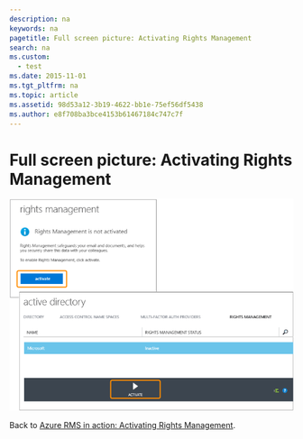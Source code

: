 ```yaml
---
description: na
keywords: na
pagetitle: Full screen picture: Activating Rights Management
search: na
ms.custom: 
  - test
ms.date: 2015-11-01
ms.tgt_pltfrm: na
ms.topic: article
ms.assetid: 98d53a12-3b19-4622-bb1e-75ef56df5438
ms.author: e8f708ba3bce4153b61467184c747c7f
---
```

# Full screen picture: Activating Rights Management
![](../Image/AzRMS_StoryboardActivate.png)

Back to [Azure RMS in action: Activating Rights Management](http://technet.microsoft.com/library/jj585026.aspx).

